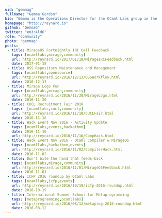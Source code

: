 ```yaml
---
uid: "gemmag"
fullname: "Gemma Gordon"
bio: "Gemma is the Operations Director for the OCaml Labs group in the Cambridge Computer Laboratory, and covers day-to-day management, investigates funding opportunities and organises events."
homepage: "http://reynard.io"
github: "GemmaG"
twitter: "em3r4ld6"
role: "community"
photo: "gemmag"
posts:
 - title: MirageOS Fortnightly IRC Call Feedback
   tags: [ocamllabs,mirage,community]
   url: http://reynard.io/2017/01/18/MirageIRCFeedback.html
   date: 2017-01-18
 - title: OSS Repository Maintenance and Management
   tags: [ocamllabs,opensource]
   url: http://reynard.io/2016/12/13/OSSWorkflow.html
   date: 2016-12-13
 - title: Mirage Logo Fun
   tags: [ocamllabs,mirage,community]
   url: http://reynard.io/2016/11/30/MirageLogo.html
   date: 2016-11-30
 - title: CUCL Recruitment Fair 2016
   tags:  [ocamllabs,cucl,community]
   url: http://reynard.io/2016/11/18/CUCLFair.html
   date: 2016-11-18
 - title: Hack Event Nov 2016 - Activity Update
   tags: [ocamllabs,events,hackathon]
   date: 2016-11-16
   url: http://reynard.io/2016/11/16/CompHack.html
 - title: Hack Event Nov 2016 - OCaml Compiler & MirageOS
   tags: [ocamllabs,hackathon,events]
   url: http://reynard.io/2016/11/02/CompilerHack.html
   date: 2016-11-02
 - title: Don't bite the hand that feeds-back
   tags: [ocamllabs,mirage,community]
   url: http://reynard.io/2016/11/01/MirageOSFeedback.html
   date: 2016-11-01
 - title: ICFP 2016 roundup by OCaml Labs
   tags: [ocamllabs,icfp,events]
   url: http://reynard.io/2016/10/19/icfp-2016-roundup.html
   date: 2016-10-19
 - title: International Summer School for Metaprogramming
   tags: [metaprogramming,ocamllabs]
   url: http://reynard.io/2016/08/12/metaprog-2016-roundup.html
   date: 2016-08-12
---
```


